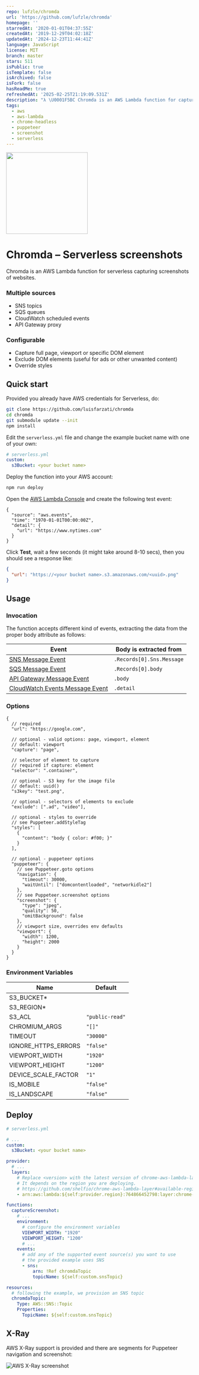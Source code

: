 ```yaml
---
repo: lufzle/chromda
url: 'https://github.com/lufzle/chromda'
homepage: ''
starredAt: '2020-01-01T04:37:55Z'
createdAt: '2019-12-29T04:02:18Z'
updatedAt: '2024-12-23T11:44:41Z'
language: JavaScript
license: MIT
branch: master
stars: 511
isPublic: true
isTemplate: false
isArchived: false
isFork: false
hasReadMe: true
refreshedAt: '2025-02-25T21:19:09.531Z'
description: "λ \U0001F5BC️ Chromda is an AWS Lambda function for capturing screenshots of websites."
tags:
  - aws
  - aws-lambda
  - chrome-headless
  - puppeteer
  - screenshot
  - serverless
---
```


<img src="/chromda.png" height="220" />

# Chromda – Serverless screenshots

Chromda is an AWS Lambda function for serverless capturing screenshots of websites.

### Multiple sources

- SNS topics
- SQS queues
- CloudWatch scheduled events
- API Gateway proxy

### Configurable

- Capture full page, viewport or specific DOM element
- Exclude DOM elements (useful for ads or other unwanted content)
- Override styles

## Quick start

Provided you already have AWS credentials for Serverless, do:

```bash
git clone https://github.com/luisfarzati/chromda
cd chromda
git submodule update --init
npm install
```

Edit the `serverless.yml` file and change the example bucket name with one of your own:

```yaml
# serverless.yml
custom:
  s3Bucket: <your bucket name>
```

Deploy the function into your AWS account:

```bash
npm run deploy
```

Open the [AWS Lambda Console](https://console.aws.amazon.com/lambda/home?region=us-east-1#/functions/chromda-dev-captureScreenshot) and create the following test event:

```jsonc
{
  "source": "aws.events",
  "time": "1970-01-01T00:00:00Z",
  "detail": {
    "url": "https://www.nytimes.com"
  }
}
```

Click **Test**, wait a few seconds (it might take around 8-10 secs), then you should see a response like:

```json
{
  "url": "https://<your bucket name>.s3.amazonaws.com/<uuid>.png"
}
```

## Usage

### Invocation

The function accepts different kind of events, extracting the data from the proper body attribute as follows:

| Event                                                                                                      | Body is extracted from    |
| ---------------------------------------------------------------------------------------------------------- | ------------------------- |
| [SNS Message Event](https://docs.aws.amazon.com/lambda/latest/dg/with-sns.html)                            | `.Records[0].Sns.Message` |
| [SQS Message Event](https://docs.aws.amazon.com/lambda/latest/dg/with-sqs.html)                            | `.Records[0].body`        |
| [API Gateway Message Event](https://docs.aws.amazon.com/lambda/latest/dg/with-on-demand-https.html)        | `.body`                   |
| [CloudWatch Events Message Event](https://docs.aws.amazon.com/lambda/latest/dg/with-scheduled-events.html) | `.detail`                 |

### Options

```jsonc
{
  // required
  "url": "https://google.com",

  // optional - valid options: page, viewport, element
  // default: viewport
  "capture": "page",

  // selector of element to capture
  // required if capture: element
  "selector": ".container",

  // optional - S3 key for the image file
  // default: uuid()
  "s3key": "test.png",

  // optional - selectors of elements to exclude
  "exclude": [".ad", "video"],

  // optional - styles to override
  // see Puppeteer.addStyleTag
  "styles": [
    {
      "content": "body { color: #f00; }"
    }
  ],

  // optional - puppeteer options
  "puppeteer": {
    // see Puppeteer.goto options
    "navigation": {
      "timeout": 30000,
      "waitUntil": ["domcontentloaded", "networkidle2"]
    },
    // see Puppeteer.screenshot options
    "screenshot": {
      "type": "jpeg",
      "quality": 50,
      "omitBackground": false
    },
    // viewport size, overrides env defaults
    "viewport": {
      "width": 1200,
      "height": 2000
    }
  }
}
```

### Environment Variables

| Name                | Default         |
| ------------------- | --------------- |
| S3_BUCKET\*         |                 |
| S3_REGION\*         |                 |
| S3_ACL              | `"public-read"` |
| CHROMIUM_ARGS       | `"[]"`          |
| TIMEOUT             | `"30000"`       |
| IGNORE_HTTPS_ERRORS | `"false"`       |
| VIEWPORT_WIDTH      | `"1920"`        |
| VIEWPORT_HEIGHT     | `"1200"`        |
| DEVICE_SCALE_FACTOR | `"1"`           |
| IS_MOBILE           | `"false"`       |
| IS_LANDSCAPE        | `"false"`       |

## Deploy

```yaml
# serverless.yml

# ...
custom:
  s3Bucket: <your bucket name>

provider:
  # ...
  layers:
    # Replace <version> with the latest version of chrome-aws-lambda-layer
    # It depends on the region you are deploying.
    # https://github.com/shelfio/chrome-aws-lambda-layer#available-regions
    - arn:aws:lambda:${self:provider.region}:764866452798:layer:chrome-aws-lambda:<version>

functions:
  captureScreenshot:
    # ...
    environment:
      # configure the environment variables
      VIEWPORT_WIDTH: "1920"
      VIEWPORT_HEIGHT: "1200"
      # ...
    events:
      # add any of the supported event source(s) you want to use
      # the provided example uses SNS
      - sns:
          arn: !Ref chromdaTopic
          topicName: ${self:custom.snsTopic}

resources:
  # following the example, we provision an SNS topic
  chromdaTopic:
    Type: AWS::SNS::Topic
    Properties:
      TopicName: ${self:custom.snsTopic}
```

## X-Ray

AWS X-Ray support is provided and there are segments for Puppeteer navigation and screenshot:

![AWS X-Ray screenshot](https://i.imgur.com/uYw5PhL.png)
